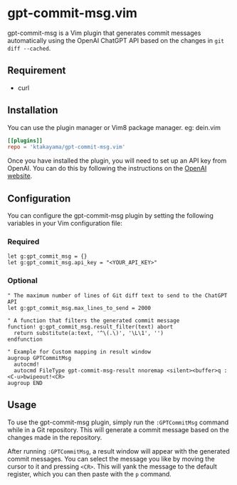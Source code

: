 # gpt-commit-msg.vim

gpt-commit-msg is a Vim plugin that generates commit messages automatically using the OpenAI ChatGPT API based on the changes in `git diff --cached`.

## Requirement
- curl

## Installation
You can use the plugin manager or Vim8 package manager.
eg: dein.vim

```toml
[[plugins]]
repo = 'ktakayama/gpt-commit-msg.vim'
```

Once you have installed the plugin, you will need to set up an API key from OpenAI. You can do this by following the instructions on the [OpenAI website](https://platform.openai.com/docs/api-reference/introduction).

## Configuration

You can configure the gpt-commit-msg plugin by setting the following variables in your Vim configuration file:

### Required

```vim
let g:gpt_commit_msg = {}
let g:gpt_commit_msg.api_key = "<YOUR_API_KEY>"
```

### Optional

```vim
" The maximum number of lines of Git diff text to send to the ChatGPT API
let g:gpt_commit_msg.max_lines_to_send = 2000

" A function that filters the generated commit message
function! g:gpt_commit_msg.result_filter(text) abort
  return substitute(a:text, '^\(.\)', '\L\1', '')
endfunction

" Example for Custom mapping in result window
augroup GPTCommitMsg
  autocmd!
  autocmd FileType gpt-commit-msg-result nnoremap <silent><buffer>q :<C-u>bwipeout!<CR>
augroup END
```

##  Usage

To use the gpt-commit-msg plugin, simply run the `:GPTCommitMsg` command while in a Git repository. This will generate a commit message based on the changes made in the repository.

After running `:GPTCommitMsg`, a result window will appear with the generated commit messages. You can select the message you like by moving the cursor to it and pressing `<CR>`. This will yank the message to the default register, which you can then paste with the `p` command.

